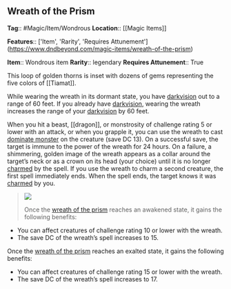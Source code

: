 ## Wreath of the Prism
**Tag**:: #Magic/Item/Wondrous
**Location**:: [[Magic Items]]

**Features**:: ['Item', 'Rarity', 'Requires Attunement']
(https://www.dndbeyond.com/magic-items/wreath-of-the-prism)

**Item**:: Wondrous item
**Rarity**:: legendary
**Requires Attunement**:: True

This loop of golden thorns is inset with dozens of gems representing the five colors of [[Tiamat]].

While wearing the wreath in its dormant state, you have [darkvision](https://www.dndbeyond.com/compendium/rules/basic-rules/monsters#Darkvision) out to a range of 60 feet. If you already have [darkvision](https://www.dndbeyond.com/compendium/rules/basic-rules/monsters#Darkvision), wearing the wreath increases the range of your [darkvision](https://www.dndbeyond.com/compendium/rules/basic-rules/monsters#Darkvision) by 60 feet.

When you hit a beast, [[dragon]], or monstrosity of challenge rating 5 or lower with an attack, or when you grapple it, you can use the wreath to cast [dominate monster](https://www.dndbeyond.com/spells/dominate-monster) on the creature (save DC 13). On a successful save, the target is immune to the power of the wreath for 24 hours. On a failure, a shimmering, golden image of the wreath appears as a collar around the target’s neck or as a crown on its head (your choice) until it is no longer [charmed](https://www.dndbeyond.com/compendium/rules/basic-rules/appendix-a-conditions#Charmed) by the spell. If you use the wreath to charm a second creature, the first spell immediately ends. When the spell ends, the target knows it was [charmed](https://www.dndbeyond.com/compendium/rules/basic-rules/appendix-a-conditions#Charmed) by you.

> [![](https://media.dndbeyond.com/compendium-images/egtw/yDOyqyOocErRgYJK/06-11.png)](https://media.dndbeyond.com/compendium-images/egtw/yDOyqyOocErRgYJK/06-11.png)
> 
> Once the [wreath of the prism](https://www.dndbeyond.com/magic-items/wreath-of-the-prism) reaches an awakened state, it gains the following benefits:

-   You can affect creatures of challenge rating 10 or lower with the wreath.
-   The save DC of the wreath’s spell increases to 15.

Once the [wreath of the prism](https://www.dndbeyond.com/magic-items/wreath-of-the-prism) reaches an exalted state, it gains the following benefits:

-   You can affect creatures of challenge rating 15 or lower with the wreath.
-   The save DC of the wreath’s spell increases to 17.